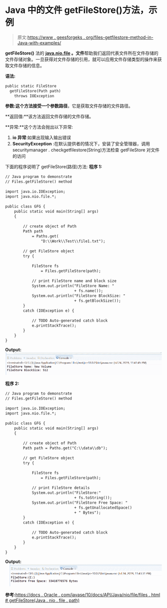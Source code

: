 # Java 中的文件 getFileStore()方法，示例

> 原文:[https://www . geesforgeks . org/files-getfilestore-method-in-Java-with-examples/](https://www.geeksforgeeks.org/files-getfilestore-method-in-java-with-examples/)

**getFileStore()** 法的 **[java.nio.file](https://www.geeksforgeeks.org/tag/java-nio-file-package/) 。文件**帮助我们返回代表文件所在文件存储的文件存储对象。一旦获得对文件存储的引用，就可以应用文件存储类型的操作来获取文件存储的信息。

**语法:**

```
public static FileStore
  getFileStore(Path path)
    throws IOException

```

**参数:**这个方法接受一个参数**路径**，它是获取文件存储的文件路径。

**返回值:**该方法返回文件存储的文件存储。

**异常:**这个方法会抛出以下异常:

1.  **io 异常**:如果出现输入输出错误
2.  **SecurityException** :在默认提供者的情况下，安装了安全管理器，调用 securitymanager . checkgetfilestore(String)方法检查 getFileStore 对文件的访问

下面的程序说明了 getFileStore(路径)方法:
**程序 1:**

```
// Java program to demonstrate
// Files.getFileStore() method

import java.io.IOException;
import java.nio.file.*;

public class GFG {
    public static void main(String[] args)
    {

        // create object of Path
        Path path
            = Paths.get(
                "D:\\Work\\Test\\file1.txt");

        // get FileStore object
        try {

            FileStore fs
                = Files.getFileStore(path);

            // print FileStore name and block size
            System.out.println("FileStore Name: "
                               + fs.name());
            System.out.println("FileStore BlockSize: "
                               + fs.getBlockSize());
        }
        catch (IOException e) {

            // TODO Auto-generated catch block
            e.printStackTrace();
        }
    }
}
```

**Output:**![](img/f736b7795ab6537ac78d42ba43e39095.png)

**程序 2:**

```
// Java program to demonstrate
// Files.getFileStore() method

import java.io.IOException;
import java.nio.file.*;

public class GFG {
    public static void main(String[] args)
    {

        // create object of Path
        Path path = Paths.get("C:\\data\\db");

        // get FileStore object
        try {

            FileStore fs
                = Files.getFileStore(path);

            // print FileStore details
            System.out.println("FileStore:"
                               + fs.toString());
            System.out.println("FileStore Free Space: "
                               + fs.getUnallocatedSpace()
                               + " Bytes");
        }
        catch (IOException e) {

            // TODO Auto-generated catch block
            e.printStackTrace();
        }
    }
}
```

**Output:**![](img/6896355a4ba343c8eea63eb918426f69.png)

**参考:**[https://docs . Oracle . com/javase/10/docs/API/Java/nio/file/files . html # getFileStore(Java . nio . file . path)](https://docs.oracle.com/javase/10/docs/api/java/nio/file/Files.html#getFileStore(java.nio.file.Path))